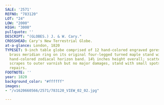 ```yaml
---
SALE: '2571'
REFNO: "783120"
LOT: "24"
LOW: "2000"
HIGH: "3000"
pullquote: ''
DESCRIPT: "(GLOBES.) J. & W. Cary."
CROSSHEAD: Cary's New Terrestrial Globe.
at-a-glance: London, 1820
TYPESET: 9-inch table globe comprised of 12 hand-colored engraved gores and a calibrated
  brass meridian ring on its original four-legged turned maple stand with engraved
  hand-colored zodiacal horizon band. 14½ inches height overall; scattered nicks and
  scrapes to outer varnish but no major damages, stand with small spots of wear and
  repairs.
FOOTNOTE: ''
year: 1820
background_color: "#ffffff"
images:
- "/v1620660566/2571/783120_VIEW_02_02.jpg"

---
```

